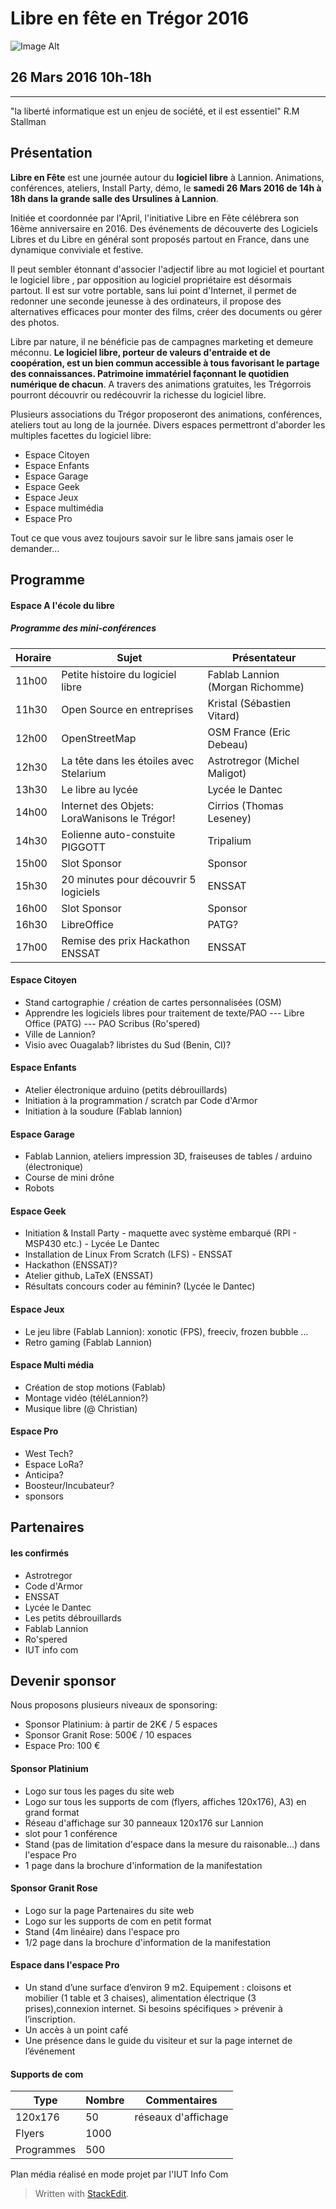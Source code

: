 Libre en fête en Trégor 2016
========================
![Image Alt](https://github.com/fablab-lannion/libre-en-fete-tregor/blob/master/www/img/LeFeT_no_bg_small.png)

26 Mars 2016 10h-18h
-------------------------------

----------

"la liberté informatique est un enjeu de société, et il est essentiel" R.M Stallman


Présentation
------------------
**Libre en Fête** est une journée autour du **logiciel libre** à Lannion. Animations, conférences, ateliers, Install Party, démo, le **samedi 26 Mars 2016 de 14h à 18h dans la grande salle des Ursulines à Lannion**.

 Initiée et coordonnée par l'April, l'initiative Libre en Fête célébrera son 16ème anniversaire en 2016. Des événements de découverte des Logiciels Libres et du Libre en général sont proposés partout en France, dans une dynamique conviviale et festive.

Il peut sembler étonnant d'associer l'adjectif libre au mot logiciel et pourtant le logiciel libre , par opposition au logiciel propriétaire est désormais partout. Il est sur votre portable, sans lui point d'Internet, il permet de redonner une seconde jeunesse à des ordinateurs, il propose des alternatives efficaces pour monter des films, créer des documents ou gérer des photos.

Libre par nature, il ne bénéficie pas de campagnes marketing et demeure méconnu. **Le logiciel libre, porteur de valeurs d'entraide et de coopération, est un bien commun accessible à tous favorisant le partage des connaissances. Patrimoine immatériel façonnant le quotidien numérique de chacun**. A travers des animations gratuites, les Trégorrois pourront découvrir ou redécouvrir la richesse du logiciel libre.

 Plusieurs associations du Trégor proposeront des animations, conférences, ateliers tout au long de la journée.
 Divers espaces permettront d'aborder les multiples facettes du logiciel libre:
 
 - Espace Citoyen
 - Espace Enfants
 - Espace Garage
 - Espace Geek
 - Espace Jeux
 - Espace multimédia
 - Espace Pro

Tout ce que vous avez toujours savoir sur le libre sans jamais oser le demander...


Programme
----------------
#### Espace A l'école du libre

##### Programme des mini-conférences

| Horaire | Sujet | Présentateur |
| --------|-------|--------------|
| 11h00 | Petite histoire du logiciel libre | Fablab Lannion (Morgan Richomme) |
| 11h30 | Open Source en entreprises | Kristal (Sébastien Vitard) |
| 12h00 | OpenStreetMap | OSM France (Eric Debeau) |
| 12h30 | La tête dans les étoiles avec Stelarium | Astrotregor (Michel Maligot) | 
| 13h30 | Le libre au lycée | Lycée le Dantec |
| 14h00 | Internet des Objets: LoraWanisons le Trégor! | Cirrios (Thomas Leseney) |
| 14h30 | Eolienne auto-constuite PIGGOTT | Tripalium |
| 15h00 | Slot Sponsor | Sponsor |
| 15h30 | 20 minutes pour découvrir 5 logiciels | ENSSAT |
| 16h00 | Slot Sponsor | Sponsor  |
| 16h30 | LibreOffice | PATG? |
| 17h00 | Remise des prix Hackathon ENSSAT | ENSSAT |


#### Espace Citoyen
- Stand cartographie / création de cartes personnalisées (OSM)
- Apprendre les logiciels libres pour traitement de texte/PAO
--- Libre Office  (PATG)
--- PAO Scribus (Ro'spered)
- Ville de Lannion?
- Visio avec Ouagalab? libristes du Sud (Benin, CI)?

#### Espace Enfants
- Atelier électronique arduino (petits débrouillards)
- Initiation à la programmation / scratch par Code d'Armor
- Initiation à la soudure (Fablab lannion)

#### Espace Garage
- Fablab Lannion, ateliers impression 3D, fraiseuses de tables / arduino (électronique)
- Course de mini drône
- Robots

#### Espace Geek
- Initiation & Install Party - maquette avec système embarqué (RPI - MSP430 etc.) - Lycée Le Dantec
- Installation de Linux From Scratch (LFS) - ENSSAT
- Hackathon (ENSSAT)?
- Atelier github, LaTeX (ENSSAT)
- Résultats concours coder au féminin? (Lycée le Dantec)

#### Espace Jeux
- Le jeu libre (Fablab Lannion): xonotic (FPS), freeciv, frozen bubble ...
- Retro gaming (Fablab Lannion)

#### Espace Multi média
- Création de stop motions (Fablab)
- Montage vidéo (téléLannion?)
- Musique libre (@ Christian)

#### Espace Pro
- West Tech?
- Espace LoRa?
- Anticipa? 
- Boosteur/Incubateur?
- sponsors


Partenaires
----------------
#### les confirmés
- Astrotregor
- Code d'Armor
- ENSSAT
- Lycée le Dantec
- Les petits débrouillards 
- Fablab Lannion
- Ro'spered
- IUT info com


Devenir sponsor 
---------------------
Nous proposons plusieurs niveaux de sponsoring:

- Sponsor Platinium: à partir de 2K€ /  5 espaces 
- Sponsor Granit Rose: 500€ / 10 espaces
- Espace Pro: 100 €

#### Sponsor Platinium
- Logo sur tous les pages du site web
- Logo sur tous les supports de com (flyers, affiches 120x176), A3) en grand format
- Réseau d'affichage sur 30 panneaux 120x176 sur Lannion 
- slot pour 1 conférence
- Stand (pas de limitation d'espace dans la mesure du raisonable...) dans l'espace Pro
- 1 page dans la brochure d'information de la manifestation

#### Sponsor Granit Rose
- Logo sur la page Partenaires du site web
- Logo sur les supports de com en petit format
- Stand (4m linéaire) dans l'espace pro
- 1/2 page dans la brochure d'information de la manifestation

#### Espace dans l'espace Pro
- Un stand d’une surface d’environ 9 m2. Equipement : cloisons et mobilier (1 table et 3 chaises), alimentation électrique (3 prises),connexion internet. Si besoins spécifiques > prévenir à l’inscription.
- Un accès à un point café
- Une présence dans le guide du visiteur et sur la page internet de l’événement

#### Supports de com

| Type | Nombre | Commentaires |
| -----|--------|--------------|
| 120x176 | 50 | réseaux d'affichage |
| Flyers | 1000 | |
| Programmes | 500 | |

Plan média réalisé en mode projet par l'IUT Info Com


> Written with [StackEdit](https://stackedit.io/).
